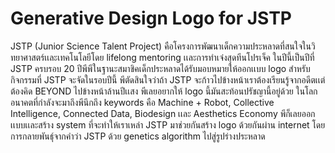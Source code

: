 # Generative Design Logo for JSTP
JSTP (Junior Science Talent Project) คือโครงการพัฒนาเด็กความประหลาดที่สนใจในวิทยาศาสตร์เเละเทคโนโลยีโดย lifelong mentoring เเละการทำเจ๋งสุดทีนโปรเจ็ค ในปีนี้เป็นปีที่ JSTP ครบรอบ 20 ปีพีพีในฐานะสมาชิคเด็กประหลาดได้รับมอบหมายให้ออกเเบบ logo สำหรับกิจกรรมที่ JSTP จะจัดในรอบปีนี้ พีตัดสินใจว่าถ้า JSTP จะก้าวไปข้างหน้าเราต้องเรียนรู้จากอดีตเเต่ต้องคิด BEYOND ไปข้างหน้าล้านปีเเสง พีเลยอยากให้ logo นี้มันสะท้อนปรัชญานี้อยู่ด้วย  ในโลกอนาคตที่กำลังจะมาถึงพีนึกถึง keywords คือ Machine + Robot, Collective Intelligence, Connected Data, Biodesign เเละ Aesthetics Economy พีก็เลยออกเเบบเเละสร้าง system ที่จะทำให้เราเหล่า JSTP มาช่วยกันสร้าง logo ด้วยกันผ่าน internet โดยการกลายพันธ์ุจากคำว่า JSTP ด้วย genetics algorithm ไปสู่รูปร่างประหลาด
